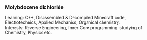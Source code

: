 ### Molybdocene dichloride
Learning: C++, Disassembled & Decompiled Minecraft code, Electrotechnics, Applied Mechanics, Organical chemistry.\
Interests: Reverse Engineering, Inner Core programming, studying of Chemistry, Physics etc.
